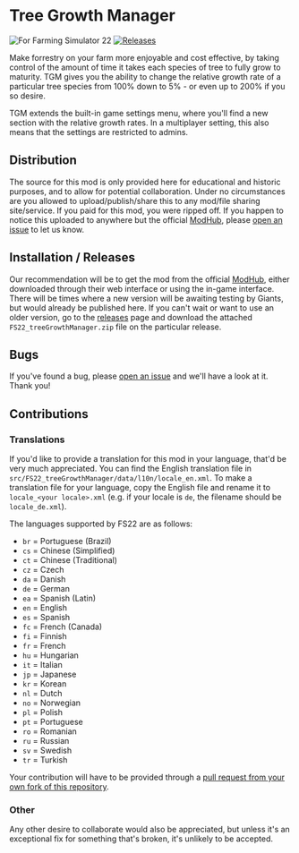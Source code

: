 # Tree Growth Manager

![For Farming Simulator 22](https://img.shields.io/badge/Farming%20Simulator-22-10BEFF.svg?style=for-the-badge) [![Releases](https://img.shields.io/github/v/release/Beaver-Bois-Modding/fs22-tgm.svg?style=for-the-badge)](https://github.com/Beaver-Bois-Modding/fs22-tgm/releases)

Make forrestry on your farm more enjoyable and cost effective, by taking control of the amount of time it takes each species of tree to fully grow to maturity.
TGM gives you the ability to change the relative growth rate of a particular tree species from 100% down to 5% - or even up to 200% if you so desire.

TGM extends the built-in game settings menu, where you'll find a new section with the relative growth rates. In a multiplayer setting, this also means that the settings are restricted to admins.

## Distribution

The source for this mod is only provided here for educational and historic purposes, and to allow for potential collaboration. Under no circumstances are you allowed to upload/publish/share this to any mod/file sharing site/service. If you paid for this mod, you were ripped off. If you happen to notice this uploaded to anywhere but the official [ModHub](https://farming-simulator.com/mod.php?lang=en&country=us&mod_id=249491&title=fs2022), please [open an issue](https://github.com/Beaver-Bois-Modding/fs22-tgm/issues/new) to let us know.

## Installation / Releases

Our recommendation will be to get the mod from the official [ModHub](https://farming-simulator.com/mod.php?lang=en&country=us&mod_id=249491&title=fs2022), either downloaded through their web interface or using the in-game interface. There will be times where a new version will be awaiting testing by Giants, but would already be published here. If you can't wait or want to use an older version, go to the [releases](https://github.com/Beaver-Bois-Modding/fs22-tgm/releases) page and download the attached `FS22_treeGrowthManager.zip` file on the particular release.

## Bugs

If you've found a bug, please [open an issue](https://github.com/Beaver-Bois-Modding/fs22-tgm/issues/new) and we'll have a look at it. Thank you!

## Contributions

### Translations

If you'd like to provide a translation for this mod in your language, that'd be very much appreciated. You can find the English translation file in `src/FS22_treeGrowthManager/data/l10n/locale_en.xml`. To make a translation file for your language, copy the English file and rename it to `locale_<your locale>.xml` (e.g. if your locale is `de`, the filename should be `locale_de.xml`).

The languages supported by FS22 are as follows:
* `br` = Portuguese (Brazil)
* `cs` = Chinese (Simplified)
* `ct` = Chinese (Traditional)
* `cz` = Czech
* `da` = Danish
* `de` = German
* `ea` = Spanish (Latin)
* `en` = English
* `es` = Spanish
* `fc` = French (Canada)
* `fi` = Finnish
* `fr` = French
* `hu` = Hungarian
* `it` = Italian
* `jp` = Japanese
* `kr` = Korean
* `nl` = Dutch
* `no` = Norwegian
* `pl` = Polish
* `pt` = Portuguese
* `ro` = Romanian
* `ru` = Russian
* `sv` = Swedish
* `tr` = Turkish

Your contribution will have to be provided through a [pull request from your own fork of this repository](https://docs.github.com/en/get-started/quickstart/contributing-to-projects).

### Other

Any other desire to collaborate would also be appreciated, but unless it's an exceptional fix for something that's broken, it's unlikely to be accepted.
